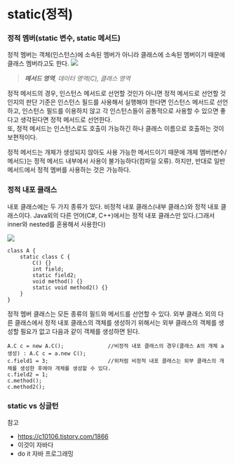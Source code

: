 # static(정적)
### 정적 멤버(static 변수, static 메서드)
정적 멤버는 객체(인스턴스)에 소속된 멤버가 아니라 클래스에 소속된 멤버이기 때문에 클래스 멤버라고도 한다. 
![](https://img1.daumcdn.net/thumb/R1280x0/?scode=mtistory2&fname=https%3A%2F%2Fblog.kakaocdn.net%2Fdn%2FQvQJO%2FbtqBCVbsP0x%2FTepsQkoORpkHZyxOAysTBK%2Fimg.png)

> ***메서드 영역**, 데이터 영역(C), 클래스 영역*

정적 메서드의 경우, 인스턴스 메서드로 선언할 것인가 아니면 정적 메서드로 선언할 것인지의 판단 기준은 인스턴스 필드를 사용해서 실행해야 한다면 인스턴스 메서드로 선언하고, 인스턴스 필드를 이용하지 않고 각 인스턴스들이 공통적으로 사용할 수 있으면 좋다고 생각된다면 정적 메서드로 선언한다.  
또, 정적 메서드는 인스턴스로도 호출이 가능하긴 하나 클래스 이름으로 호출하는 것이 보편적이다.
  
정적 메서드는 개체가 생성되지 않아도 사용 가능한 메서드이기 때문에 개체 멤버(변수/메서드)는 정적 메서드 내부에서 사용이 불가능하다(컴파일 오류). 하지만, 반대로 일반 메서드에서 정적 멤버를 사용하는 것은 가능하다.

### 정적 내포 클래스
내포 클래스에는 두 가지 종류가 있다. 비정적 내포 클래스(내부 클래스)와 정적 내포 클래스이다. Java외의 다른 언어(C#, C++)에서는 정적 내포 클래스만 있다.(그래서 inner와 nested를 혼용해서 사용한다)

![](https://i.stack.imgur.com/4zgFn.png)


	class A {
		static class C {
			C() {}
			int field;
			static field2;
			void method() {}
			static void method2() {}
		}
	}

정적 멤버 클래스는 모든 종류의 필드와 메서드를 선언할 수 있다. 외부 클래스 외의 다른 클래스에서 정적 내포 클래스의 객체를 생성하기 위해서는 외부 클래스의 객체를 생성할 필요가 없고 다음과 같이 객체를 생성하면 된다.
	
	A.C c = new A.C();				//비정적 내포 클래스의 경우(클래스 A의 개체 a 생성) : A.C c = a.new C();
	c.field1 = 3;	 				//위처럼 비정적 내포 클래스는 외부 클래스의 개체를 생성한 후에야 개체를 생성할 수 있다.
	c.field2 = 1;
	c.method();
	c.method2();

	
### static vs 싱글턴





참고

+ https://c10106.tistory.com/1866
+ 이것이 자바다
+ do it 자바 프로그래밍